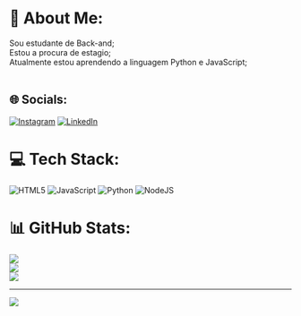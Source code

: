 # 💫 About Me:
Sou estudante de Back-and;<br>Estou a procura de estagio;<br>Atualmente estou aprendendo a linguagem Python e JavaScript;<br><br>


## 🌐 Socials:
[![Instagram](https://img.shields.io/badge/Instagram-%23E4405F.svg?logo=Instagram&logoColor=white)](https://instagram.com/https://www.instagram.com/dinei.macedo?igsh=aGlkc2xjMGU1eGJ0) [![LinkedIn](https://img.shields.io/badge/LinkedIn-%230077B5.svg?logo=linkedin&logoColor=white)](https://linkedin.com/in/www.linkedin.com/in/claudinei-macedo-76a616124) 

# 💻 Tech Stack:
![HTML5](https://img.shields.io/badge/html5-%23E34F26.svg?style=for-the-badge&logo=html5&logoColor=white) ![JavaScript](https://img.shields.io/badge/javascript-%23323330.svg?style=for-the-badge&logo=javascript&logoColor=%23F7DF1E) ![Python](https://img.shields.io/badge/python-3670A0?style=for-the-badge&logo=python&logoColor=ffdd54) ![NodeJS](https://img.shields.io/badge/node.js-6DA55F?style=for-the-badge&logo=node.js&logoColor=white)
# 📊 GitHub Stats:
![](https://github-readme-stats.vercel.app/api?username=ClaudineiMacedo&theme=vue-dark&hide_border=false&include_all_commits=false&count_private=false)<br/>
![](https://github-readme-streak-stats.herokuapp.com/?user=ClaudineiMacedo&theme=vue-dark&hide_border=false)<br/>
![](https://github-readme-stats.vercel.app/api/top-langs/?username=ClaudineiMacedo&theme=vue-dark&hide_border=false&include_all_commits=false&count_private=false&layout=compact)

---
[![](https://visitcount.itsvg.in/api?id=ClaudineiMacedo&icon=0&color=0)](https://visitcount.itsvg.in)

<!-- Proudly created with GPRM ( https://gprm.itsvg.in ) -->